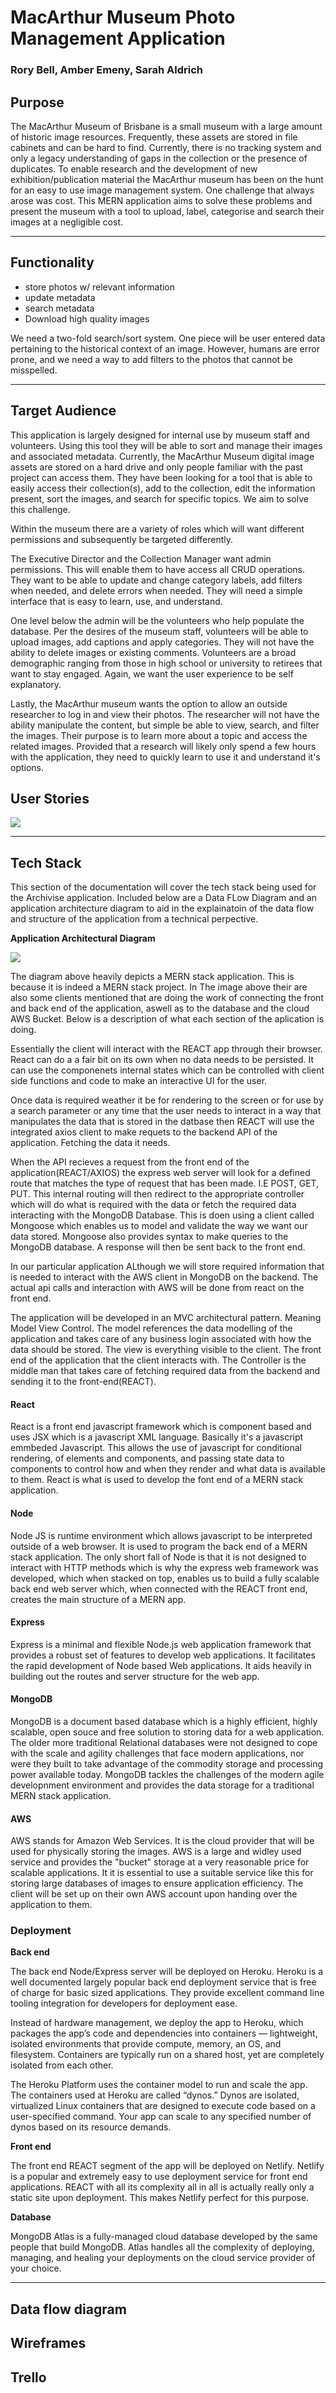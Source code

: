 # MacArthur Museum Photo Management Application

### Rory Bell, Amber Emeny, Sarah Aldrich

## Purpose
The MacArthur Museum of Brisbane is a small museum with a large amount of historic image resources. Frequently, these assets are stored in file cabinets and can be hard to find. Currently, there is no tracking system and only a legacy understanding of gaps in the collection or the presence of duplicates. To enable research and the development of new exhibition/publication material the MacArthur museum has been on the hunt for an easy to use image management system. One challenge that always arose was cost. This MERN application aims to solve these problems and present the museum with a tool to upload, label, categorise and search their images at a negligible cost. 

---

## Functionality
- store photos w/ relevant information
- update metadata
- search metadata 
- Download high quality images

We need a two-fold search/sort system. One piece will be user entered data  pertaining to the historical context of an image. However, humans are error prone, and we need a way to add filters to the photos that cannot be misspelled.  
	
---

## Target Audience
This application is largely designed for internal use by museum staff and volunteers. Using this tool they will be able to sort and manage their images and associated metadata. Currently, the MacArthur Museum digital image assets are stored on a hard drive and only people familiar with the past project can access them. They have been looking for a tool that is able to easily access their collection(s), add to the collection, edit the information present, sort the images, and search for specific topics. We aim to solve this challenge. 

Within the museum there are a variety of roles which will want different permissions and subsequently be targeted differently. 

The Executive Director and the Collection Manager want admin permissions. This will enable them to have access all CRUD operations. They want to be able to update and change category labels, add filters when needed, and delete errors when needed. They will need a simple interface that is easy to learn, use, and understand. 

One level below the admin will be the volunteers who help populate the database. Per the desires of the museum staff, volunteers will be able to upload images, add captions and apply categories. They will not have the ability to delete images or existing comments. Volunteers are a broad demographic ranging from those in high school or university to retirees that want to stay engaged. Again, we want the user experience to be self explanatory.

Lastly, the MacArthur museum wants the option to allow an outside researcher to log in and view their photos. The researcher will not have the ability manipulate the content, but simple be able to view, search, and filter the images. Their purpose is to learn more about a topic and access the related images. Provided that a research will likely only spend a few hours with the application, they need to quickly learn to use it and understand it's options. 

## User Stories
<img src="./docs/Archivise-UserStories.png" />

---

## Tech Stack

This section of the documentation will cover the tech stack being used for the Archivise application. Included below are a Data FLow Diagram and an application architecture diagram to aid in the explainatoin of the data flow and structure of the application from a technical perpective.

**Application Architectural Diagram**

<img src="Insert architecture diagram here when its fixed !!!">

The diagram above heavily depicts a MERN stack application. This is because it is indeed a MERN stack project. In The image above their are also some clients mentioned that are doing the work of connecting the front and back end of the application, aswell as to the database and the cloud AWS Bucket. Below is a description of what each section of the aplication is doing.

Essentially the client will interact with the REACT app through their browser. React can do a a fair bit on its own when no data needs to be persisted. It can use the componenets internal states which can be controlled with client side functions and code to make an interactive UI for the user. 

Once data is required weather it be for rendering to the screen or for use by a search parameter or any time that the user needs to interact in a way that manipulates the data that is stored in the datbase then REACT will use the integrated axios client to make requets to the backend API of the application. Fetching the data it needs.

When the API recieves a request from the front end of the application(REACT/AXIOS) the express web server will look for a defined route that matches the type of request that has been made. I.E POST, GET, PUT. This internal routing will then redirect to the appropriate controller which will do what is required with the data or fetch the required data interacting with the MongoDB Database. This is doen using a client called Mongoose which enables us to model and validate the way we want our data stored. Mongoose also provides syntax to make queries to the MongoDB database. A response will then be sent back to the front end.

In our particular application ALthough we will store required information that is needed to interact with the AWS client in MongoDB on the backend. The actual api calls and interaction with AWS will be done from react on the front end.

The application will be developed in an MVC architectural pattern. Meaning Model View Control.
The model references the data modelling of the application and takes care of any business login associated with how the data should be stored. The view is everything visible to the client. The front end of the application that the client interacts with. The Controller is the middle man that takes care of fetching required data from the backend and sending it to the front-end(REACT).


#### React

React is a front end javascript framework which is component based and uses JSX which is a javascript XML language. Basically it's a javascript emmbeded Javascript. This allows the use of javascript for conditional rendering, of elements and components, and passing state data to components to control how and when they render and what data is available to them. React is what is used to develop the font end of a MERN stack application.

#### Node

Node JS is runtime environment which allows javascript to be interpreted outside of a web browser. It is used to program the back end of a MERN stack application. The only short fall of Node is that it is not designed to interact with HTTP methods which is why the express web framework was developed, which when stacked on top, enables us to build a fully scalable back end web server which, when connected with the REACT front end, creates the main structure of a MERN app.

#### Express

Express is a minimal and flexible Node.js web application framework that provides a robust set of features to develop web applications. It facilitates the rapid development of Node based Web applications. It aids heavily in building out the routes and server structure for the web app.

#### MongoDB

MongoDB is a document based database which is a highly efficient, highly scalable, open souce and free solution to storing data for a web application. The older more traditional Relational databases were not designed to cope with the scale and agility challenges that face modern applications, nor were they built to take advantage of the commodity storage and processing power available today. MongoDB tackles the challenges of the modern agile developnment environment and provides the data storage for a traditional MERN stack application.

#### AWS

AWS stands for Amazon Web Services. It is the cloud provider that will be used for physically storing the images. AWS is a large and widley used service and provides the "bucket" storage at a very reasonable price for scalable applications. It it is essential to use a suitable service like this for storing large databases of images to ensure application efficiency. The client will be set up on their own AWS account upon handing over the application to them.

### Deployment

**Back end**

The back end Node/Express server will be deployed on Heroku. Heroku is a well documented largely popular back end deployment service that is free of charge for basic sized applications. They provide excellent command line tooling integration for developers for deployment ease. 

Instead of hardware management, we deploy the app to Heroku, which packages the app’s code and dependencies into containers — lightweight, isolated environments that provide compute, memory, an OS, and filesystem. Containers are typically run on a shared host, yet are completely isolated from each other.

The Heroku Platform uses the container model to run and scale the app. The containers used at Heroku are called “dynos.” Dynos are isolated, virtualized Linux containers that are designed to execute code based on a user-specified command. Your app can scale to any specified number of dynos based on its resource demands. 

**Front end**

The front end REACT segment of the app will be deployed on Netlify. Netlify is a popular and extremely easy to use deployment service for front end applications. REACT with all its complexity all in all is actually really only a static site upon deployment. This makes Netlify perfect for this purpose.

**Database**

MongoDB Atlas is a fully-managed cloud database developed by the same people that build MongoDB. Atlas handles all the complexity of deploying, managing, and healing your deployments on the cloud service provider of your choice.

---

## Data flow diagram

## Wireframes

## Trello
